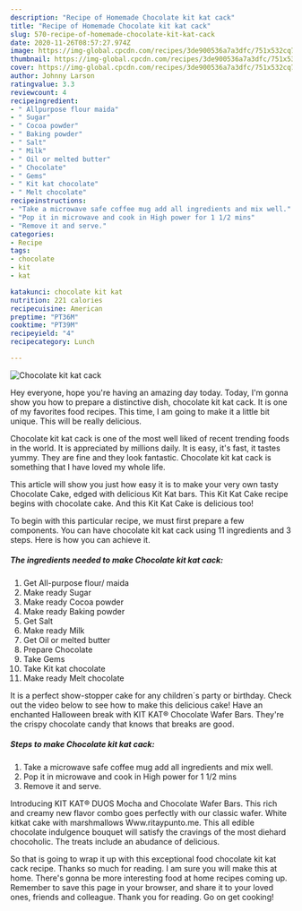 ```yaml
---
description: "Recipe of Homemade Chocolate kit kat cack"
title: "Recipe of Homemade Chocolate kit kat cack"
slug: 570-recipe-of-homemade-chocolate-kit-kat-cack
date: 2020-11-26T08:57:27.974Z
image: https://img-global.cpcdn.com/recipes/3de900536a7a3dfc/751x532cq70/chocolate-kit-kat-cack-recipe-main-photo.jpg
thumbnail: https://img-global.cpcdn.com/recipes/3de900536a7a3dfc/751x532cq70/chocolate-kit-kat-cack-recipe-main-photo.jpg
cover: https://img-global.cpcdn.com/recipes/3de900536a7a3dfc/751x532cq70/chocolate-kit-kat-cack-recipe-main-photo.jpg
author: Johnny Larson
ratingvalue: 3.3
reviewcount: 4
recipeingredient:
- " Allpurpose flour maida"
- " Sugar"
- " Cocoa powder"
- " Baking powder"
- " Salt"
- " Milk"
- " Oil or melted butter"
- " Chocolate"
- " Gems"
- " Kit kat chocolate"
- " Melt chocolate"
recipeinstructions:
- "Take a microwave safe coffee mug add all ingredients and mix well."
- "Pop it in microwave and cook in High power for 1 1/2 mins"
- "Remove it and serve."
categories:
- Recipe
tags:
- chocolate
- kit
- kat

katakunci: chocolate kit kat 
nutrition: 221 calories
recipecuisine: American
preptime: "PT36M"
cooktime: "PT39M"
recipeyield: "4"
recipecategory: Lunch

---
```



![Chocolate kit kat cack](https://img-global.cpcdn.com/recipes/3de900536a7a3dfc/751x532cq70/chocolate-kit-kat-cack-recipe-main-photo.jpg)

Hey everyone, hope you're having an amazing day today. Today, I'm gonna show you how to prepare a distinctive dish, chocolate kit kat cack. It is one of my favorites food recipes. This time, I am going to make it a little bit unique. This will be really delicious.

Chocolate kit kat cack is one of the most well liked of recent trending foods in the world. It is appreciated by millions daily. It is easy, it's fast, it tastes yummy. They are fine and they look fantastic. Chocolate kit kat cack is something that I have loved my whole life.

This article will show you just how easy it is to make your very own tasty Chocolate Cake, edged with delicious Kit Kat bars. This Kit Kat Cake recipe begins with chocolate cake. And this Kit Kat Cake is delicious too!


To begin with this particular recipe, we must first prepare a few components. You can have chocolate kit kat cack using 11 ingredients and 3 steps. Here is how you can achieve it.

<!--inarticleads1-->

##### The ingredients needed to make Chocolate kit kat cack:

1. Get  All-purpose flour/ maida
1. Make ready  Sugar
1. Make ready  Cocoa powder
1. Make ready  Baking powder
1. Get  Salt
1. Make ready  Milk
1. Get  Oil or melted butter
1. Prepare  Chocolate
1. Take  Gems
1. Take  Kit kat chocolate
1. Make ready  Melt chocolate


It is a perfect show-stopper cake for any children´s party or birthday. Check out the video below to see how to make this delicious cake! Have an enchanted Halloween break with KIT KAT® Chocolate Wafer Bars. They&#39;re the crispy chocolate candy that knows that breaks are good. 

<!--inarticleads2-->

##### Steps to make Chocolate kit kat cack:

1. Take a microwave safe coffee mug add all ingredients and mix well.
1. Pop it in microwave and cook in High power for 1 1/2 mins
1. Remove it and serve.


Introducing KIT KAT® DUOS Mocha and Chocolate Wafer Bars. This rich and creamy new flavor combo goes perfectly with our classic wafer. White kitkat cake with marshmallows Www.ritaypunto.me. This all edible chocolate indulgence bouquet will satisfy the cravings of the most diehard chocoholic. The treats include an abudance of delicious. 

So that is going to wrap it up with this exceptional food chocolate kit kat cack recipe. Thanks so much for reading. I am sure you will make this at home. There's gonna be more interesting food at home recipes coming up. Remember to save this page in your browser, and share it to your loved ones, friends and colleague. Thank you for reading. Go on get cooking!
